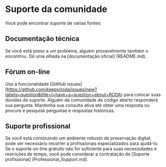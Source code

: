 # Suporte da comunidade

Você pode encontrar suporte de várias fontes:

## Documentação técnica

Se você está preso a um problema, alguém provavelmente também o encontrou. Dê uma olhada na [documentação oficial] (README.md).

## Fórum on-line

Use a funcionalidade [GitHub issues] (https://github.com/keeps/roda/issues/new?labels=question&title=I+have+a+question+about+RODA) para colocar suas dúvidas de suporte. Alguém da comunidade de código aberto responderá sua pergunta. Mantenha sua consulta ativa até obter uma resposta ou procure e pesquise perguntas e respostas históricas.

## Suporte profissional

Se você está construindo um ambiente robusto de preservação digital, pode ser necessário recorrer a profissionais especializados para ajudá-lo. Se o suporte on-line gratuito não for suficiente para suas necessidades e restrições de tempo, você pode considerar a contratação de [Suporte profissional] (Professional_Support.md).
